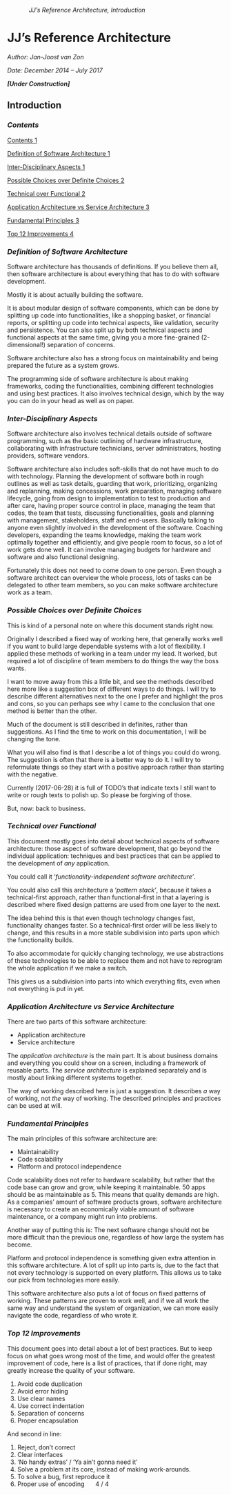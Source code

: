﻿`		`*JJ’s Reference Architecture, Introduction*

# **JJ’s Reference Architecture**

*Author: Jan-Joost van Zon*

*Date: December 2014 – July 2017*

***[Under Construction]***
## **Introduction**
### ***Contents***
[Contents	1](#_Toc487130271)

[Definition of Software Architecture	1](#_Toc487130272)

[Inter-Disciplinary Aspects	1](#_Toc487130273)

[Possible Choices over Definite Choices	2](#_Toc487130274)

[Technical over Functional	2](#_Toc487130275)

[Application Architecture vs Service Architecture	3](#_Toc487130276)

[Fundamental Principles	3](#_Toc487130277)

[Top 12 Improvements	4](#_Toc487130278)


### ***Definition of Software Architecture***
Software architecture has thousands of definitions. If you believe them all, then software architecture is about everything that has to do with software development.

Mostly it is about actually building the software.

It is about modular design of software components, which can be done by splitting up code into functionalities, like a shopping basket, or financial reports, or splitting up code into technical aspects, like validation, security and persistence. You can also split up by both technical aspects and functional aspects at the same time, giving you a more fine-grained (2-dimensional!) separation of concerns.

Software architecture also has a strong focus on maintainability and being prepared the future as a system grows.



The programming side of software architecture is about making frameworks, coding the functionalities, combining different technologies and using best practices. It also involves technical design, which by the way you can do in your head as well as on paper.
### ***Inter-Disciplinary Aspects***
Software architecture also involves technical details outside of software programming, such as the basic outlining of hardware infrastructure, collaborating with infrastructure technicians, server administrators, hosting providers, software vendors.

Software architecture also includes soft-skills that do not have much to do with technology. Planning the development of software both in rough outlines as well as task details, guarding that work, prioritizing, organizing and replanning, making concessions, work preparation, managing software lifecycle, going from design to implementation to test to production and after care, having proper source control in place, managing the team that codes, the team that tests, discussing functionalities, goals and planning with management, stakeholders, staff and end-users. Basically talking to anyone even slightly involved in the development of the software. Coaching developers, expanding the teams knowledge, making the team work optimally together and efficiently, and give people room to focus, so a lot of work gets done well. It can involve managing budgets for hardware and software and also functional designing.

Fortunately this does not need to come down to one person. Even though a software architect can overview the whole process, lots of tasks can be delegated to other team members, so you can make software architecture work as a team.
### ***Possible Choices over Definite Choices***
This is kind of a personal note on where this document stands right now.

Originally I described a fixed way of working here, that generally works well if you want to build large dependable systems with a lot of flexibility. I applied these methods of working in a team under my lead. It worked, but required a lot of discipline of team members to do things the way the boss wants.

I want to move away from this a little bit, and see the methods described here more like a suggestion box of different ways to do things. I will try to describe different alternatives next to the one I prefer and highlight the pros and cons, so you can perhaps see why I came to the conclusion that one method is better than the other.

Much of the document is still described in definites, rather than suggestions. As I find the time to work on this documentation, I will be changing the tone.

What you will also find is that I describe a lot of things you could do wrong. The suggestion is often that there is a better way to do it. I will try to reformulate things so they start with a positive approach rather than starting with the negative.

Currently (2017-06-28) it is full of TODO’s that indicate texts I still want to write or rough texts to polish up. So please be forgiving of those.

But, now: back to business.
### ***Technical over Functional***
This document mostly goes into detail about technical aspects of software architecture: those aspect of software development, that go beyond the individual application: techniques and best practices that can be applied to the development of *any* application.

You could call it ‘*functionality-independent software architecture’*.

You could also call this architecture a ‘*pattern stack’*, because it takes a technical-first approach, rather than functional-first in that a layering is described where fixed design patterns are used from one layer to the next.

The idea behind this is that even though technology changes fast, functionality changes faster. So a technical-first order will be less likely to change, and this results in a more stable subdivision into parts upon which the functionality builds.

To also accommodate for quickly changing technology, we use abstractions of these technologies to be able to replace them and not have to reprogram the whole application if we make a switch.

This gives us a subdivision into parts into which everything fits, even when not everything is put in yet.
### ***Application Architecture vs Service Architecture***
There are two parts of this software architecture:

- Application architecture
- Service architecture

The *application architecture* is the main part. It is about business domains and everything you could show on a screen, including a framework of reusable parts. The *service architecture* is explained separately and is mostly about linking different systems together.

The way of working described here is just a suggestion. It describes *a* way of working, not *the* way of working. The described principles and practices can be used at will.
### ***Fundamental Principles***
The main principles of this software architecture are:

- Maintainability
- Code scalability
- Platform and protocol independence

Code scalability does not refer to hardware scalability, but rather that the code base can grow and grow, while keeping it maintainable. 50 apps should be as maintainable as 5. This means that quality demands are high. As a companies’ amount of software products grows, software architecture is necessary to create an economically viable amount of software maintenance, or a company might run into problems.

Another way of putting this is: The next software change should not be more difficult than the previous one, regardless of how large the system has become.

Platform and protocol independence is something given extra attention in this software architecture. A lot of split up into parts is, due to the fact that not every technology is supported on every platform. This allows us to take our pick from technologies more easily.

This software architecture also puts a lot of focus on fixed patterns of working. These patterns are proven to work well, and if we all work the same way and understand the system of organization, we can more easily navigate the code, regardless of who wrote it.
### ***Top 12 Improvements***
This document goes into detail about a lot of best practices. But to keep focus on what goes wrong most of the time, and would offer the greatest improvement of code, here is a list of practices, that if done right, may greatly increase the quality of your software.

1. Avoid code duplication
1. Avoid error hiding
1. Use clear names
1. Use correct indentation
1. Separation of concerns
1. Proper encapsulation

And second in line:

1. Reject, don’t correct
1. Clear interfaces
1. ‘No handy extras’ / ‘Ya ain’t gonna need it’
1. Solve a problem at its core, instead of making work-arounds.
1. To solve a bug, first reproduce it
1. Proper use of encoding
`	`4 / 4
